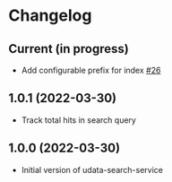 # Changelog

## Current (in progress)

- Add configurable prefix for index [#26](https://github.com/opendatateam/udata-search-service/pull/26)

## 1.0.1 (2022-03-30)

- Track total hits in search query

## 1.0.0 (2022-03-30)

- Initial version of udata-search-service
